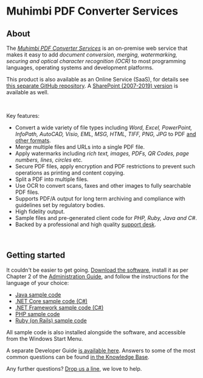 # Muhimbi PDF Converter Services
## About
The [*Muhimbi PDF Converter Services*](http://www.muhimbi.com/Products/PDF-Converter-Services/summary.aspx) is an on-premise web service that makes it easy to add *document conversion, merging, watermarking, securing and optical character recognition (OCR)* to most programming languages, operating systems and development platforms.

This product is also available as an Online Service (SaaS), for details see [this separate GitHub repository](https://github.com/Muhimbi/PDF-Converter-Services-Online). A  [SharePoint (2007-2019) version](http://www.muhimbi.com/Products/PDF-Converter-for-SharePoint/summary.aspx) is available as well. 

<br/>

Key features:
- Convert a wide variety of file types including *Word, Excel, PowerPoint, InfoPath, AutoCAD, Visio, EML, MSG, HTML, TIFF, PNG, JPG* to PDF [and other formats](https://support.muhimbi.com/hc/en-us/articles/228089047-What-file-formats-types-are-supported-for-conversion-).
- Merge multiple files and URLs into a single PDF file.
- Apply watermarks including *rich text, images, PDFs, QR Codes, page numbers, lines, circles* etc.
- Secure PDF files, apply encryption and PDF restrictions to prevent such operations as printing and content copying.
- Split a PDF into multiple files.
- Use OCR to convert scans, faxes and other images to fully searchable PDF files.
- Supports PDF/A output for long term archiving and compliance with guidelines set by regulatory bodies.
- High fidelity output.
- Sample files and pre-generated client code for *PHP, Ruby, Java and C#*.
- Backed by a professional and high quality [support desk](http://www.muhimbi-online.com/Contact). 

<br>

## Getting started

It couldn't be easier to get going. [Download the software](http://www.muhimbi.com/Products/PDF-Converter-Services/Free-Trial.aspx), install it as per Chapter 2 of the [Administration Guide](http://www.muhimbi.com/support/documentation/PDF-Converter-Services/Administration-Guide.aspx), and follow the instructions for the language of your choice:

- [Java sample code](Java/)
- [.NET Core sample code (C#)](Microsoft%20.NET%20Core/)
- [.NET Framework sample code (C#)](Microsoft%20.NET/)
- [PHP sample code](PHP/)
- [Ruby (on Rails) sample code](Ruby/)

All sample code is also installed alongside the software, and accessible from the Windows Start Menu.

A separate Developer Guide [is available here](http://www.muhimbi.com/support/documentation/PDF-Converter-Services/User---Developer-Guide.aspx). Answers to some of the most common questions can be found [in the Knowledge Base](https://support.muhimbi.com/hc/en-us/sections/206267927-PDF-Converter-Web-Service-Interface).

Any further questions? [Drop us a line](http://www.muhimbi.com/contact.aspx), we love to help.

<br/>